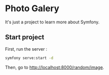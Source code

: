# Photo Galery

It's just a project to learn more about Symfony.

## Start project

First, run the server :

```bash
symfony serve:start -d
```

Then, go to [http://localhost:8000/random/image](http://localhost:8000/random/image).
